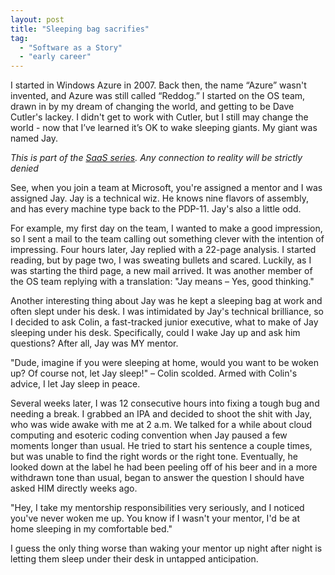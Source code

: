 ```yaml
---
layout: post
title: "Sleeping bag sacrifies"
tag:
  - "Software as a Story"
  - "early career"
---
```


I started in Windows Azure in 2007. Back then, the name “Azure” wasn't invented, and Azure was still called “Reddog.” I started on the OS team, drawn in by my dream of changing the world, and getting to be Dave Cutler's lackey. I didn't get to work with Cutler, but I still may change the world - now that I’ve learned it’s OK to wake sleeping giants. My giant was named Jay.

_This is part of the [SaaS series](tags/index.html#Software%20as%20a%20Story). Any connection to reality will be strictly denied_


See, when you join a team at Microsoft, you're assigned a mentor and I was assigned Jay. Jay is a technical wiz. He knows nine flavors of assembly, and has every machine type back to the PDP-11. Jay's also a little odd.

For example, my first day on the team, I wanted to make a good impression, so I sent a mail to the team calling out something clever with the intention of impressing. Four hours later, Jay replied with a 22-page analysis. I started reading, but by page two, I was sweating bullets and scared. Luckily, as I was starting the third page, a new mail arrived. It was another member of the OS team replying with a translation: "Jay means – Yes, good thinking."

Another interesting thing about Jay was he kept a sleeping bag at work and often slept under his desk. I was intimidated by Jay's technical brilliance, so I decided to ask Colin, a fast-tracked junior executive, what to make of Jay sleeping under his desk. Specifically, could I wake Jay up and ask him questions? After all, Jay was MY mentor.

"Dude, imagine if you were sleeping at home, would you want to be woken up? Of course not, let Jay sleep!" – Colin scolded. Armed with Colin's advice, I let Jay sleep in peace.

Several weeks later, I was 12 consecutive hours into fixing a tough bug and needing a break. I grabbed an IPA and decided to shoot the shit with Jay, who was wide awake with me at 2 a.m.  We talked for a while about cloud computing and esoteric coding convention when Jay paused a few moments longer than usual. He tried to start his sentence a couple times, but was unable to find the right words or the right tone. Eventually, he looked down at the label he had been peeling off of his beer and in a more withdrawn tone than usual, began to answer the question I should have asked HIM directly weeks ago.

"Hey, I take my mentorship responsibilities very seriously, and I noticed you've never woken me up. You know if I wasn't your mentor, I'd be at home sleeping in my comfortable bed."

I guess the only thing worse than waking your mentor up night after night is letting them sleep under their desk in untapped anticipation.

